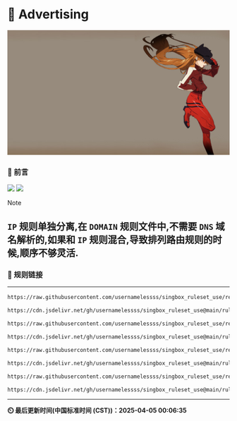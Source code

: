 
# 🧸 Advertising
![](https://raw.githubusercontent.com/usernamelessss/picture-bed/main/images/202504042256831.jpg)
### 📣 前言
![](https://shields.io/badge/-移除重复规则-ff69b4) ![](https://shields.io/badge/-IP&nbsp;规则单独存放不与&nbsp;DOMAIN&nbsp;等混合-green)
> [!NOTE]
**`IP` 规则单独分离,在 `DOMAIN` 规则文件中,不需要 `DNS` 域名解析的,如果和 `IP` 规则混合,导致排列路由规则的时候,顺序不够灵活.**
---

###  🔗 规则链接
---

```url
https://raw.githubusercontent.com/usernamelessss/singbox_ruleset_use/refs/heads/main/rule/Advertising/Advertising_IP.json
```

```url
https://cdn.jsdelivr.net/gh/usernamelessss/singbox_ruleset_use@main/rule/Advertising/Advertising_IP.json
```

```url
https://raw.githubusercontent.com/usernamelessss/singbox_ruleset_use/refs/heads/main/rule/Advertising/Advertising_IP.srs
```

```url
https://cdn.jsdelivr.net/gh/usernamelessss/singbox_ruleset_use@main/rule/Advertising/Advertising_IP.srs
```

```url
https://raw.githubusercontent.com/usernamelessss/singbox_ruleset_use/refs/heads/main/rule/Advertising/Advertising_No_IP.json
```

```url
https://cdn.jsdelivr.net/gh/usernamelessss/singbox_ruleset_use@main/rule/Advertising/Advertising_No_IP.json
```

```url
https://raw.githubusercontent.com/usernamelessss/singbox_ruleset_use/refs/heads/main/rule/Advertising/Advertising_No_IP.srs
```

```url
https://cdn.jsdelivr.net/gh/usernamelessss/singbox_ruleset_use@main/rule/Advertising/Advertising_No_IP.srs
```

---
**⏲️ 最后更新时间(中国标准时间 (CST))：2025-04-05 00:06:35**